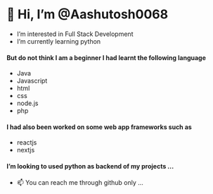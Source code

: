 # 👋 Hi, I’m @Aashutosh0068
-  I’m interested in Full Stack Development
- I’m currently learning python
#### But do not think I am a beginner I had learnt the following language
- Java
- Javascript
- html
- css
- node.js
- php
#### I had also been worked on some web app frameworks such as 
- reactjs
- nextjs

#### I’m looking to used python as backend of my projects ...
- 📫 You can reach me through github only ...

<!---
Aashutosh0068/Aashutosh0068 is a ✨ special ✨ repository because its `README.md` (this file) appears on your GitHub profile.
You can click the Preview link to take a look at your changes.
--->
